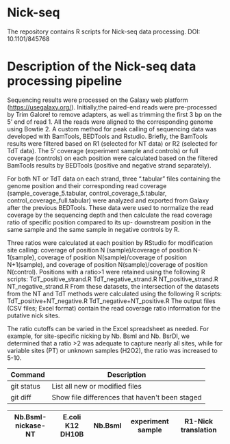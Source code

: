 # Nick-seq
The repository contains R scripts for Nick-seq data processing. DOI: 10.1101/845768

# Description of the Nick-seq data processing pipeline
Sequencing results were processed on the Galaxy web platform (https://usegalaxy.org/). Initially,the paired-end reads were pre-processed by Trim Galore! to remove adapters, as well as trimming the first 3 bp on the 5’ end of read 1. All the reads were aligned to the corresponding genome using Bowtie 2. A custom method for peak calling of sequencing data was developed with BamTools, BEDTools and Rstudio. Briefly, the BamTools results were filtered based on R1 (selected for NT data) or R2 (selected for TdT data). The 5’ coverage (experiment sample and controls) or full coverage (controls) on each position were calculated based on the filtered BamTools results by BEDTools (positive and negative strand separately).

For both NT or TdT data on each strand, three “.tabular” files containing the genome position and their corresponding read coverage (sample_coverage_5.tabular, control_coverage_5.tabular, control_coverage_full.tabular) were analyzed and exported from Galaxy after the previous BEDTools. These data were used to normalize the read coverage by the sequencing depth and then calculate the read coverage ratio of specific position compared to its up- downstream position in the same sample and the same sample in negative controls by R.

Three ratios were calculated at each position by RStudio for modification site calling: coverage of position N (sample)/coverage of position N-1(sample), coverage of position N(sample)/coverage of position N+1(sample), and coverage of position N(sample)/coverage of position N(control). Positions with a ratio>1 were retained using the following R scripts: TdT_positive_strand.R TdT_negative_strand.R NT_positive_strand.R NT_negative_strand.R From these datasets, the intersection of the datasets from the NT and TdT methods were calculated using the following R scripts: TdT_positive+NT_negative.R TdT_negative+NT_positive.R The output files (CSV files; Excel format) contain the read coverage ratio information for the putative nick sites.

The ratio cutoffs can be varied in the Excel spreadsheet as needed. For example, for site-specific nicking by Nb. BsmI and Nb. BsrDI, we determined that a ratio >2 was adequate to capture nearly all sites, while for variable sites (PT) or unknown samples (H2O2), the ratio was increased to 5-10.

| Command | Description |
| --- | --- |
| git status | List all new or modified files |
| git diff | Show file differences that haven't been staged |


|Nb.BsmI-nickase-NT	|E.coli K12 DH10B	|Nb.BsmI	|experiment sample 	|R1-Nick translation|
| ------------------- | --------------------------- | ------------------- | ------------------- |------------------- |


